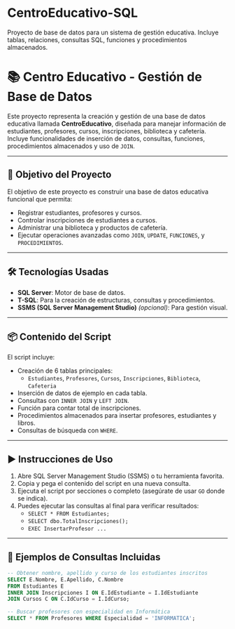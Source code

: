 # CentroEducativo-SQL
Proyecto de base de datos para un sistema de gestión educativa. Incluye tablas, relaciones, consultas SQL, funciones y procedimientos almacenados.
# 📚 Centro Educativo - Gestión de Base de Datos

Este proyecto representa la creación y gestión de una base de datos educativa llamada **CentroEducativo**, diseñada para manejar información de estudiantes, profesores, cursos, inscripciones, biblioteca y cafetería. Incluye funcionalidades de inserción de datos, consultas, funciones, procedimientos almacenados y uso de `JOIN`.

---

## 📌 Objetivo del Proyecto

El objetivo de este proyecto es construir una base de datos educativa funcional que permita:

- Registrar estudiantes, profesores y cursos.
- Controlar inscripciones de estudiantes a cursos.
- Administrar una biblioteca y productos de cafetería.
- Ejecutar operaciones avanzadas como `JOIN`, `UPDATE`, `FUNCIONES`, y `PROCEDIMIENTOS`.

---

## 🛠️ Tecnologías Usadas

- **SQL Server**: Motor de base de datos.
- **T-SQL**: Para la creación de estructuras, consultas y procedimientos.
- **SSMS (SQL Server Management Studio)** *(opcional)*: Para gestión visual.

---

## 📦 Contenido del Script

El script incluye:

- Creación de 6 tablas principales:
  - `Estudiantes`, `Profesores`, `Cursos`, `Inscripciones`, `Biblioteca`, `Cafeteria`
- Inserción de datos de ejemplo en cada tabla.
- Consultas con `INNER JOIN` y `LEFT JOIN`.
- Función para contar total de inscripciones.
- Procedimientos almacenados para insertar profesores, estudiantes y libros.
- Consultas de búsqueda con `WHERE`.

---

## ▶️ Instrucciones de Uso

1. Abre SQL Server Management Studio (SSMS) o tu herramienta favorita.
2. Copia y pega el contenido del script en una nueva consulta.
3. Ejecuta el script por secciones o completo (asegúrate de usar `GO` donde se indica).
4. Puedes ejecutar las consultas al final para verificar resultados:
   - `SELECT * FROM Estudiantes;`
   - `SELECT dbo.TotalInscripciones();`
   - `EXEC InsertarProfesor ...`

---

## 🔎 Ejemplos de Consultas Incluidas

```sql
-- Obtener nombre, apellido y curso de los estudiantes inscritos
SELECT E.Nombre, E.Apellido, C.Nombre 
FROM Estudiantes E
INNER JOIN Inscripciones I ON E.IdEstudiante = I.IdEstudiante
JOIN Cursos C ON C.IdCurso = I.IdCurso;

-- Buscar profesores con especialidad en Informática
SELECT * FROM Profesores WHERE Especialidad = 'INFORMATICA';
